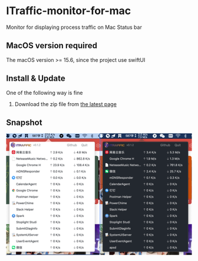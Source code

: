 # ITraffic-monitor-for-mac
Monitor for displaying process traffic on Mac Status bar

## MacOS version required
The macOS version  >= 15.6, since the project use swiftUI

## Install & Update
One of the following way is fine

1. Download the zip file from [the latest page](https://github.com/9ouu/ITraffic-monitor-for-mac/releases)

## Snapshot
<img src="./snapshot.png" width="600" />
